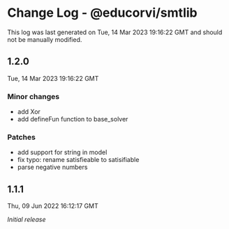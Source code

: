 # Change Log - @educorvi/smtlib

This log was last generated on Tue, 14 Mar 2023 19:16:22 GMT and should not be manually modified.

## 1.2.0

Tue, 14 Mar 2023 19:16:22 GMT

### Minor changes

-   add Xor
-   add defineFun function to base_solver

### Patches

-   add support for string in model
-   fix typo: rename satisfieable to satisifiable
-   parse negative numbers

## 1.1.1

Thu, 09 Jun 2022 16:12:17 GMT

_Initial release_
